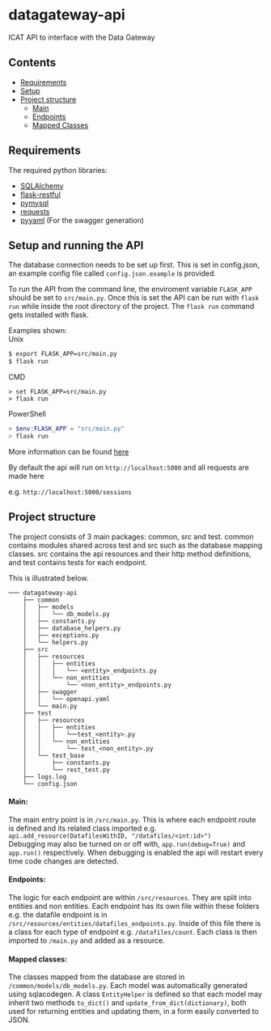 # datagateway-api
ICAT API to interface with the Data Gateway

## Contents
+ [Requirements](#requirements)
+ [Setup](#setup-and-running-the-api)
+ [Project structure](#project-structure)
    + [Main](#main)
    + [Endpoints](#endpoints)
    + [Mapped Classes](#mapped-classes)




## Requirements
The required python libraries:  
   - [SQLAlchemy](https://www.sqlalchemy.org/)    
   - [flask-restful](https://github.com/flask-restful/flask-restful/)  
   - [pymysql](https://pymysql.readthedocs.io/en/latest/)  
   - [requests](https://2.python-requests.org/en/master/)
   - [pyyaml](https://pyyaml.org/wiki/PyYAMLDocumentation) (For the swagger generation)

## Setup and running the API   
The database connection needs to be set up first. This is set in config.json, an example config file called `config.json.example` is provided.


To run the API from the command line, the enviroment variable `FLASK_APP` should be set to `src/main.py`. Once this is 
set the API can be run with `flask run` while inside the root directory of the project. The `flask run` command gets installed with flask.   

Examples shown:  
Unix
```bash
$ export FLASK_APP=src/main.py
$ flask run
```
CMD  
```CMD
> set FLASK_APP=src/main.py
> flask run
```
PowerShell
```powershell
> $env:FLASK_APP = "src/main.py"
> flask run
```
  
More information can be found [here](http://flask.pocoo.org/docs/1.0/cli/)


By default the api will run on `http://localhost:5000` and all requests are made here

e.g.
`http://localhost:5000/sessions`



## Project structure
The project consists of 3 main packages: common, src and test. common contains modules shared across test and src such as the database mapping classes.
src contains the api resources and their http method definitions, and test contains tests for each endpoint.

This is illustrated below.


`````
─── datagateway-api
    ├── common  
    │   ├── models
    │   │   └── db_models.py
    │   ├── constants.py
    │   ├── database_helpers.py
    │   ├── exceptions.py
    │   └── helpers.py
    ├── src
    │   ├── resources
    │   │   ├── entities
    │   │   │   └── <entity>_endpoints.py
    │   │   └── non_entities
    │   │       └── <non_entity>_endpoints.py
    │   ├── swagger
    │   │   └── openapi.yaml
    │   └── main.py  
    ├── test
    │   ├── resources
    │   │   ├── entities
    │   │   │   └──test_<entity>.py
    │   │   └── non_entities
    │   │       └── test_<non_entity>.py
    │   └── test_base
    │       ├── constants.py
    │       └── rest_test.py
    ├── logs.log
    └── config.json
 `````
#### Main:
The main entry point is in `/src/main.py`. This is where each endpoint route is defined and its 
related class imported e.g.  
 `api.add_resource(DatafilesWithID, "/datafiles/<int:id>")`  
Debugging may also be turned on or off with, `app.run(debug=True)` and `app.run()` respectively.
When debugging is enabled the api will restart every time code changes are detected.


#### Endpoints:  
The logic for each endpoint are within `/src/resources`. They are split into entities 
and non entities. Each endpoint has its own file within these folders e.g. the datafile endpoint
is in `/src/resources/entities/datafiles_endpoints.py`. Inside of this file there is a class for
each type of endpoint e.g. `/datafiles/count`. Each class is then imported to `/main.py` and added
as a resource.


#### Mapped classes:
The classes mapped from the database are stored in `/common/models/db_models.py`. Each model was 
automatically generated using sqlacodegen. A class `EntityHelper` is defined so that each model may
inherit two methods `to_dict()` and `update_from_dict(dictionary)`, both used for returning entities 
and updating them, in a form easily converted to JSON.  







